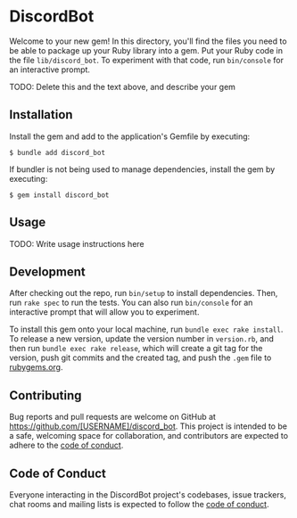 # DiscordBot

Welcome to your new gem! In this directory, you'll find the files you need to be able to package up your Ruby library into a gem. Put your Ruby code in the file `lib/discord_bot`. To experiment with that code, run `bin/console` for an interactive prompt.

TODO: Delete this and the text above, and describe your gem

## Installation

Install the gem and add to the application's Gemfile by executing:

    $ bundle add discord_bot

If bundler is not being used to manage dependencies, install the gem by executing:

    $ gem install discord_bot

## Usage

TODO: Write usage instructions here

## Development

After checking out the repo, run `bin/setup` to install dependencies. Then, run `rake spec` to run the tests. You can also run `bin/console` for an interactive prompt that will allow you to experiment.

To install this gem onto your local machine, run `bundle exec rake install`. To release a new version, update the version number in `version.rb`, and then run `bundle exec rake release`, which will create a git tag for the version, push git commits and the created tag, and push the `.gem` file to [rubygems.org](https://rubygems.org).

## Contributing

Bug reports and pull requests are welcome on GitHub at https://github.com/[USERNAME]/discord_bot. This project is intended to be a safe, welcoming space for collaboration, and contributors are expected to adhere to the [code of conduct](https://github.com/[USERNAME]/discord_bot/blob/master/CODE_OF_CONDUCT.md).

## Code of Conduct

Everyone interacting in the DiscordBot project's codebases, issue trackers, chat rooms and mailing lists is expected to follow the [code of conduct](https://github.com/[USERNAME]/discord_bot/blob/master/CODE_OF_CONDUCT.md).
